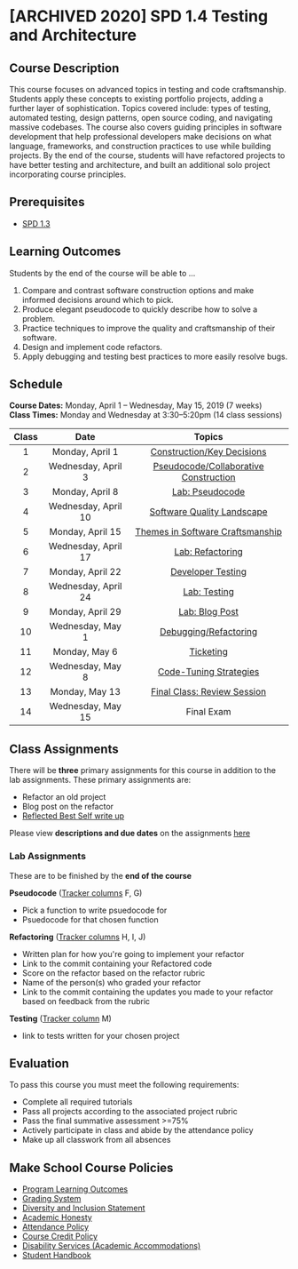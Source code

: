 # [ARCHIVED 2020] SPD 1.4 Testing and Architecture

## Course Description

This course focuses on advanced topics in testing and code craftsmanship. Students apply these concepts to existing portfolio projects, adding a further layer of sophistication. Topics covered include: types of testing, automated testing, design patterns, open source coding, and navigating massive codebases. The course also covers guiding principles in software development that help professional developers make decisions on what language, frameworks, and construction practices to use while building projects. By the end of the course, students will have refactored projects to have better testing and architecture, and built an additional solo project incorporating course principles.

## Prerequisites

- [SPD 1.3](https://github.com/Make-School-Courses/SPD-1.3-Team-Software-Project)

## Learning Outcomes

Students by the end of the course will be able to ...

1. Compare and contrast software construction options and make informed decisions around which to pick.
1. Produce elegant pseudocode to quickly describe how to solve a problem.
1. Practice techniques to improve the quality and craftsmanship of their software.
1. Design and implement code refactors.
1. Apply debugging and testing best practices to more easily resolve bugs.

## Schedule

**Course Dates:** Monday, April 1 – Wednesday, May 15, 2019 (7 weeks)<br>
**Class Times:** Monday and Wednesday at 3:30–5:20pm (14 class sessions)

| Class |          Date          |                 Topics                  |
|:-----:|:----------------------:|:---------------------------------------:|
|  1 |  Monday, April 1                         | [Construction/Key Decisions](Lessons/Lesson1.md) |
|  2 |  Wednesday, April 3                      | [Pseudocode/Collaborative Construction](Lessons/Lesson2.md) |
|  3 |  Monday, April 8                         | [Lab: Pseudocode](Lessons/Lesson3.md) |
|  4 |  Wednesday, April 10                     | [Software Quality Landscape](Lessons/Lesson4.md) |
|  5 |  Monday, April 15                        | [Themes in Software Craftsmanship](Lessons/Lesson5.md) |
|  6 |  Wednesday, April 17                     | [Lab: Refactoring](Lessons/Lesson6.md) |
|  7 |  Monday, April 22                        | [Developer Testing](Lessons/Lesson7.md) |
|  8 |  Wednesday, April 24                     | [Lab: Testing](Lessons/Lesson8.md) |
|  9 |  Monday, April 29                        | [Lab: Blog Post](Lessons/Lesson9.md) |
| 10 |  Wednesday, May 1                        | [Debugging/Refactoring](Lessons/Lesson10.md) |
| 11 |  Monday, May 6                           | [Ticketing](Lessons/Lesson11.md) |
| 12 |  Wednesday, May 8                        | [Code-Tuning Strategies](Lessons/Lesson12.md) |
| 13 |  Monday, May 13                          | [Final Class: Review Session](Lessons/Review.md) |
| 14 |  Wednesday, May 15                       | Final Exam |

## Class Assignments

There will be **three** primary assignments for this course in addition to the lab assignments. These primary assignments are:

- Refactor an old project
- Blog post on the refactor
- [Reflected Best Self write up](https://github.com/Make-School-Courses/SPD-1.4-Testing-And-Architecture/blob/master/Assignments/Reflective-Best-Self.md)

Please view **descriptions and due dates** on the assignments [here](https://docs.google.com/document/d/17UXI7OUNNSqgSjRmWpEBMTybAmEjcqwW1KI-yP_-wCU/edit?usp=sharing)

### Lab Assignments

These are to be finished by the **end of the course**

**Pseudocode** ([Tracker columns](https://docs.google.com/spreadsheets/d/12DDJDz73An4knCUSQMOLK0EBQD-jzM90Z1PauibzADY/edit#gid=136456159) F, G)

- Pick a function to write psuedocode for
- Psuedocode for that chosen function

**Refactoring** ([Tracker columns](https://docs.google.com/spreadsheets/d/12DDJDz73An4knCUSQMOLK0EBQD-jzM90Z1PauibzADY/edit#gid=136456159) H, I, J)

- Written plan for how you're going to implement your refactor
- Link to the commit containing your Refactored code
- Score on the refactor based on the refactor rubric
- Name of the person(s) who graded your refactor
- Link to the commit containing the updates you made to your refactor based on feedback from the rubric

**Testing** ([Tracker column](https://docs.google.com/spreadsheets/d/12DDJDz73An4knCUSQMOLK0EBQD-jzM90Z1PauibzADY/edit#gid=136456159) M)

- link to tests written for your chosen project

## Evaluation

To pass this course you must meet the following requirements:

- Complete all required tutorials
- Pass all projects according to the associated project rubric
- Pass the final summative assessment >=75%
- Actively participate in class and abide by the attendance policy
- Make up all classwork from all absences

## Make School Course Policies

- [Program Learning Outcomes](https://make.sc/program-learning-outcomes)
- [Grading System](https://make.sc/grading-system)
- [Diversity and Inclusion Statement](https://make.sc/diversity-and-inclusion-statement)
- [Academic Honesty](https://make.sc/academic-honesty-policy)
- [Attendance Policy](https://make.sc/attendance-policy)
- [Course Credit Policy](https://make.sc/course-credit-policy)
- [Disability Services (Academic Accommodations)](https://make.sc/disability-services)
- [Student Handbook](https://make.sc/student-handbook)
